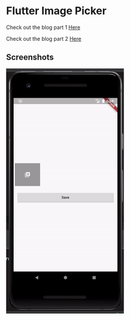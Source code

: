 # Flutter Image Picker

Check out the blog part 1 [Here](https://medium.com/@theboringdeveloper/uploading-images-to-s3-flutter-part-1-92c52ce62432)

Check out the blog part 2 [Here](https://medium.com/@theboringdeveloper/uploading-images-to-s3-flutter-part-2-6a6fb000ba7b)

## Screenshots

![End Result]( screenshots/Screenshot_1.gif "End Result")
